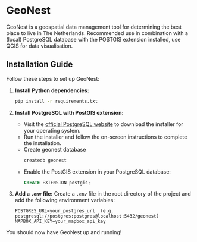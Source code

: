 # GeoNest

GeoNest is a geospatial data management tool for determining the best place to live in The Netherlands. Recommended use in combination with a (local) PostgreSQL database with the POSTGIS extension installed, use QGIS for data visualisation.

## Installation Guide

Follow these steps to set up GeoNest:

1. **Install Python dependencies:**
    ```sh
    pip install -r requirements.txt
    ```

3. **Install PostgreSQL with PostGIS extension:**
    - Visit the [official PostgreSQL website](https://www.postgresql.org/download/) to download the installer for your operating system.
    - Run the installer and follow the on-screen instructions to complete the installation.
    - Create geonest database
      ```sh
      createdb geonest
      ```
    - Enable the PostGIS extension in your PostgreSQL database:
      ```sql
      CREATE EXTENSION postgis;
      ```

6. **Add a `.env` file:**
    Create a `.env` file in the root directory of the project and add the following environment variables:
    ```
    POSTGRES_URL=your_postgres_url  (e.g. postgresql://postgres:postgres@localhost:5432/geonest)
    MAPBOX_API_KEY=your_mapbox_api_key
    ```

You should now have GeoNest up and running!
